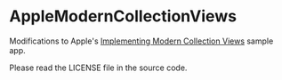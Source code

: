 # AppleModernCollectionViews

Modifications to Apple's [Implementing Modern Collection Views](https://developer.apple.com/documentation/uikit/views_and_controls/collection_views/implementing_modern_collection_views) sample app.

Please read the LICENSE file in the source code.
